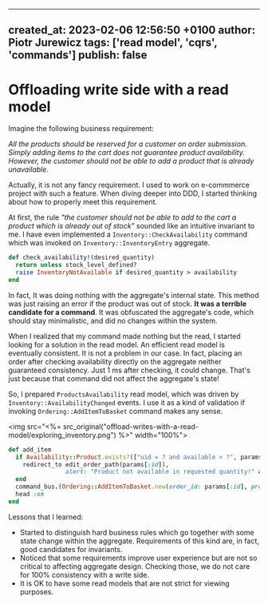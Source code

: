 
---
created_at: 2023-02-06 12:56:50 +0100
author: Piotr Jurewicz
tags: ['read model', 'cqrs', 'commands']
publish: false
---

# Offloading write side with a read model

Imagine the following business requirement:

*All the products should be reserved for a customer on order submission.
Simply adding items to the cart does not guarantee product availability.
However, the customer should not be able to add a product that is already unavailable.*

<!-- more -->

Actually, it is not any fancy requirement. I used to work on e-commmerce project with such a feature.
When diving deeper into DDD, I started thinking about how to properly meet this requirement.

At first, the rule *"the customer should not be able to add to the cart a product which is already out of stock"* sounded like an intuitive invariant to me.
I have even implemented a `Inventory::CheckAvailability` command which was invoked on `Inventory::InventoryEntry` aggregate.
```ruby
def check_availability!(desired_quantity)
  return unless stock_level_defined?
  raise InventoryNotAvailable if desired_quantity > availability
end
```
In fact, It was doing nothing with the aggregate's internal state. This method was just raising an error if the product was out of stock.
**It was a terrible candidate for a command**. It was obfuscated the aggregate's code, which should stay minimalistic, and did no changes within the system.

When I realized that my command made nothing but the read, I started looking for a solution in the read model.
An efficient read model is eventually consistent. It is not a problem in our case.
In fact, placing an order after checking availability directly on the aggregate neither guaranteed consistency. Just 1 ms after checking, it could change.
That's just because that command did not affect the aggregate's state!

So, I prepared `ProductsAvailability` read model, which was driven by `Inventory::AvailabilityChanged` events.
I use it as a kind of validation if invoking `Ordering::AddItemToBasket` command makes any sense.

<img src="<%= src_original("offload-writes-with-a-read-model/exploring_inventory.png") %>" width="100%">

```ruby
def add_item
  if Availability::Product.exists?(["uid = ? and available < ?", params[:product_id], params[:quantity]])
    redirect_to edit_order_path(params[:id]),
                alert: "Product not available in requested quantity!" and return
  end
  command_bus.(Ordering::AddItemToBasket.new(order_id: params[:id], product_id: params[:product_id]))
  head :ok
end
```

Lessons that I learned:
- Started to distinguish hard business rules which go together with some state change within the aggregate.
Requirements of this kind are, in fact, good candidates for invariants.
- Noticed that some requirements improve user experience but are not so critical to affecting aggregate design.
Checking those, we do not care for 100% consistency with a write side.
- It is OK to have some read models that are not strict for viewing purposes.